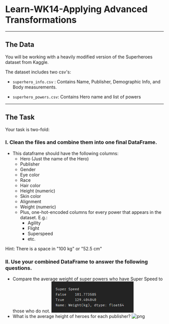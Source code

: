 # Learn-WK14-Applying Advanced Transformations
 
---
## The Data 

You will be working with a heavily modified version of the Superheroes dataset from Kaggle.

The dataset includes two csv's:

- `superhero_info.csv` : Contains Name, Publisher, Demographic Info, and Body measurements.

- `superhero_powers.csv`: Contains Hero name and list of powers
---
## The Task

Your task is two-fold:

### I. Clean the files and combine them into one final DataFrame.

- This dataframe should have the following columns:
    - Hero (Just the name of the Hero)
    - Publisher
    - Gender
    - Eye color
    - Race
    - Hair color
    - Height (numeric)
    - Skin color
    - Alignment
    - Weight (numeric)
    - Plus, one-hot-encoded columns for every power that appears in the dataset. E.g.:
      - Agility
      - Flight
      - Superspeed
      - etc.

Hint: There is a space in "100 kg" or "52.5 cm"


### II. Use your combined DataFrame to answer the following questions.

- Compare the average weight of super powers who have Super Speed to those who do not.
![png](Data/weights.png)
- What is the average height of heroes for each publisher?
![png]('Data/heights.png')

